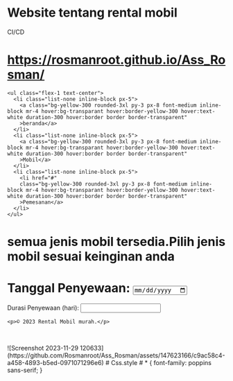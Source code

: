 # Website tentang rental mobil #
CI/CD
# https://rosmanroot.github.io/Ass_Rosman/
<!DOCTYPE html>
 <html lang="en">
 <head>
    <meta charset="UTF-8">
    <meta name="viewport" content="width=device-width, initial-scale=1.0" />
<title>rental mobil</title>
<script src="https://cdn.tailwindcss.com"></script>
<link rel="stylesheet" href="style.css" />
</head>
<body>
<div
  class="container min-h-screen bg-[url('images/Image.png')] bg-center bg-cover px-28 py-5 relative"
>

<footer class="bg-blue-500 py-4 text-black text-center">
    <div class="container mx-auto">

  <nav class="flex items-center">

    <ul class="flex-1 text-center">
      <li class="list-none inline-block px-5">
        <a class="bg-yellow-300 rounded-3xl py-3 px-8 font-medium inline-block mr-4 hover:bg-transparant hover:border-yellow-300 hover:text-white duration-300 hover:border border border-transparent"
        >beranda</a>
      </li>
      <li class="list-none inline-block px-5">
        <a class="bg-yellow-300 rounded-3xl py-3 px-8 font-medium inline-block mr-4 hover:bg-transparant hover:border-yellow-300 hover:text-white duration-300 hover:border border border-transparent"
        >Mobil</a>
      </li>
      <li class="list-none inline-block px-5">
        <li href="#"
        class="bg-yellow-300 rounded-3xl py-3 px-8 font-medium inline-block mr-4 hover:bg-transparant hover:border-yellow-300 hover:text-white duration-300 hover:border border border-transparent"
        >Pemesanan</a>
      </li>
    </ul>
  </nav>
  <div class="text-white mt-48">
    <h1 class="text-6xl font-semibold leading-normal">
      semua jenis mobil tersedia.Pilih jenis mobil sesuai keinginan anda
    </h1>
    <div class="mt-10">
    </div>
  </div>
</div>
<footer class="bg-blue-500 py-4 text-black text-center">
    <div class="container mx-auto">

  <h1><label for="tanggal_penyewaan">Tanggal Penyewaan:</label>
  <input
    type="date"
    id="tanggal_penyewaan"
    name="tanggal_penyewaan"
    required
  />
  </h1>
  <footer class="bg-blue-500 py-4 text-black text-center">
    <div class="container mx-auto">
  <label for="durasi">Durasi Penyewaan (hari):</label>
  <input type="number" id="durasi" name="durasi" required />
<footer>

  
    <p>© 2023 Rental Mobil murah.</p>
  </footer>
  
 </body>
</html>
![Screenshot 2023-11-29 120633](https://github.com/Rosmanroot/Ass_Rosman/assets/147623166/c9ac58c4-a458-4893-b5ed-0971071296e6)
# Css.style #
* {
    font-family: poppins sans-serif;
  }
